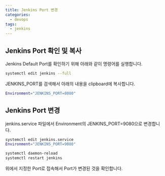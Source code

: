 ```yaml
---
title: Jenkins Port 변경
categories:
  - devops 
tags:
  - jenkins
---
```


## Jenkins Port 확인 및 복사
Jenkins Default Port를 확인하기 위해 아래와 같이 명령어를 실행합니다.  
```bash
systemctl edit jenkins --full
```
JENKINS_PORT를 검색해서  아래의 내용을 clipboard에 복사합니다.  
```bash
Environment="JENKINS_PORT=8080"
```

## Jenkins Port 변경
jenkins.service 파일에서 Environment의 JENKINS_PORT=9080으로 변경합니다.
```bash
systemctl edit jenkins.service
Environment="JENKINS_PORT=9080"
```

```bash
systemctl daemon-reload
systemctl restart jenkins
```

위에서 지정한 Port로 접속해서 Port가 변경된 것을 확인합니다.

